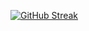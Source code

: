 [![GitHub Streak](https://github-readme-streak-stats.herokuapp.com?user=ccairns33&date_format=M%20j%5B%2C%20Y%5D)](https://git.io/streak-stats)

